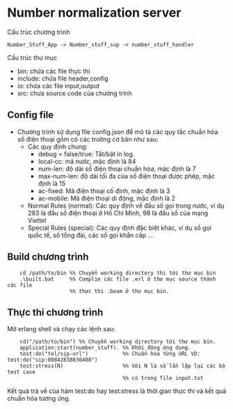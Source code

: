 # Number normalization server

Cấu trúc chương trình
```
Number_Stuff_App -> Number_stuff_sup -> number_stuff_handler
```
Cấu trúc thư mục
- bin: chứa các file thực thi
- include: chứa file header,config
- io: chứa các file input,output
- src: chưa source code của chương trình 

## Config file
- Chương trình sử dụng file config.json để mô tả các quy tắc chuẩn hóa số điện thoại
gồm có các trường cơ bản như sau: 
    - Các quy định chung: 
        - debug = false/true: Tắt/bật in log.
        - local-cc: mã nước, mặc định là 84
        - num-len: độ dài số điện thoại chuẩn hóa, mặc định là 7
        - max-num-len: độ dài tối đa của số điện thoại được phép, mặc định là 15
        - ac-fixed: Mã điện thoại cố định, mặc định là 3
        - ac-mobile: Mã điện thoại di động, mặc định là 2
    - Normal Rules (normal): Các quy định về đầu số gọi trong nước, ví dụ 283 là đầu số 
   điện thoại ở Hồ Chí Minh, 98 là đầu số của mạng Viettel
    - Special Rules (special): Các quy định đặc biệt khác, ví dụ số gọi quốc tế, số tổng đài, các 
    số gọi khẩn cấp ...
    
## Build chương trình
```$xslt
    cd /path/to/bin %% Chuyển working directory thi tới thư mục bin
    .\built.bat     %% Complie các file .erl ở thư mục source thành các file
                    %% thực thi .beam ở thư mục bin.
```

## Thực thi chương trình
Mở erlang shell và chạy các lệnh sau: 
```$xslt
    cd("/path/to/bin") %% Chuyển working directory tới thư mục bin. 
    application:start(number_stuff). %% Khởi động ứng dụng.
    test:do("tel/sip-url")           %% Chuẩn hóa từng URL VD: test:do("sip:00842838830408")
    test:stress(N)                   %% Với N là số lần lặp lại các bộ test case 
                                     %% có trong file input.txt
```

Kết quả trả về của hàm test:do hay test:stress là thời gian thực thi và kết quả chuẩn 
hóa tương ứng.

    
        